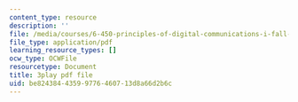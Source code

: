 ```yaml
---
content_type: resource
description: ''
file: /media/courses/6-450-principles-of-digital-communications-i-fall-2006/be82438443599776460713d8a66d2b6c_2DbwtCePzWg.pdf
file_type: application/pdf
learning_resource_types: []
ocw_type: OCWFile
resourcetype: Document
title: 3play pdf file
uid: be824384-4359-9776-4607-13d8a66d2b6c
---
```

